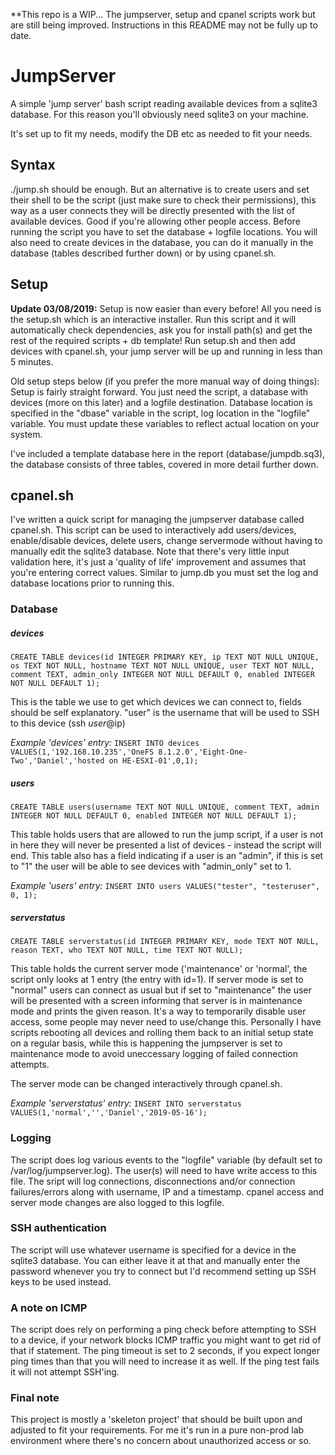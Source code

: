 **This repo is a WIP... The jumpserver, setup and cpanel scripts work but are still being improved. Instructions in this README may not be fully up to date.

# JumpServer
A simple 'jump server' bash script reading available devices from a sqlite3 database. For this reason you'll obviously need sqlite3 on your machine.

It's set up to fit my needs, modify the DB etc as needed to fit your needs.

## Syntax
./jump.sh should be enough. But an alternative is to create users and set their shell to be the script (just make sure to check their permissions), this way as a user connects they will be directly presented with the list of available devices. Good if you're allowing other people access. Before running the script you have to set the database + logfile locations. You will also need to create devices in the database, you can do it manually in the database (tables described further down) or by using cpanel.sh. 

## Setup
**Update 03/08/2019:** Setup is now easier than every before! All you need is the setup.sh which is an interactive installer. Run this script and it will automatically check dependencies, ask you for install path(s) and get the rest of the required scripts + db template! Run setup.sh and then add devices with cpanel.sh, your jump server will be up and running in less than 5 minutes.

Old setup steps below (if you prefer the more manual way of doing things):
Setup is fairly straight forward. You just need the script, a database with devices (more on this later) and a logfile destination. Database location is specified in the "dbase" variable in the script, log location in the "logfile" variable. You must update these variables to reflect actual location on your system. 

I've included a template database here in the report (database/jumpdb.sq3), the database consists of three tables, covered in more detail further down.

## cpanel.sh
I've written a quick script for managing the jumpserver database called cpanel.sh. This script can be used to interactively add users/devices, enable/disable devices, delete users, change servermode without having to manually edit the sqlite3 database. Note that there's very little input validation here, it's just a 'quality of life' improvement and assumes that you're entering correct values. Similar to jump.db you must set the log and database locations prior to running this.

### Database
##### devices
```CREATE TABLE devices(id INTEGER PRIMARY KEY, ip TEXT NOT NULL UNIQUE, os TEXT NOT NULL, hostname TEXT NOT NULL UNIQUE, user TEXT NOT NULL, comment TEXT, admin_only INTEGER NOT NULL DEFAULT 0, enabled INTEGER NOT NULL DEFAULT 1);```

This is the table we use to get which devices we can connect to, fields should be self explanatory. "user" is the username that will be used to SSH to this device (ssh $user@$ip)

*Example 'devices' entry:* ```INSERT INTO devices VALUES(1,'192.168.10.235','OneFS 8.1.2.0','Eight-One-Two','Daniel','hosted on HE-ESXI-01',0,1);``` 

##### users
```CREATE TABLE users(username TEXT NOT NULL UNIQUE, comment TEXT, admin INTEGER NOT NULL DEFAULT 0, enabled INTEGER NOT NULL DEFAULT 1);```

This table holds users that are allowed to run the jump script, if a user is not in here they will never be presented a list of devices - instead the script will end. This table also has a field indicating if a user is an "admin", if this is set to "1" the user will be able to see devices with "admin_only" set to 1.

*Example 'users' entry:* ```INSERT INTO users VALUES("tester", "testeruser", 0, 1);```

##### serverstatus
```CREATE TABLE serverstatus(id INTEGER PRIMARY KEY, mode TEXT NOT NULL, reason TEXT, who TEXT NOT NULL, time TEXT NOT NULL);```

This table holds the current server mode ('maintenance' or 'normal', the script only looks at 1 entry (the entry with id=1). If server mode is set to "normal" users can connect as usual but if set to "maintenance" the user will be presented with a screen informing that server is in maintenance mode and prints the given reason. It's a way to temporarily disable user access, some people may never need to use/change this. Personally I have scripts rebooting all devices and rolling them back to an initial setup state on a regular basis, while this is happening the jumpserver is set to maintenance mode to avoid uneccessary logging of failed connection attempts.

The server mode can be changed interactively through cpanel.sh.

*Example 'serverstatus' entry:* ```INSERT INTO serverstatus VALUES(1,'normal','','Daniel','2019-05-16');```

### Logging
The script does log various events to the "logfile" variable (by default set to /var/log/jumpserver.log). The user(s) will need to have write access to this file. The sript will log connections, disconnections and/or connection failures/errors along with username, IP and a timestamp. cpanel access and server mode changes are also logged to this logfile.

### SSH authentication
The script will use whatever username is specified for a device in the sqlite3 database. You can either leave it at that and manually enter the password whenever you try to connect but I'd recommend setting up SSH keys to be used instead.

### A note on ICMP
The script does rely on performing a ping check before attempting to SSH to a device, if your network blocks ICMP traffic you might want to get rid of that if statement. The ping timeout is set to 2 seconds, if you expect longer ping times than that you will need to increase it as well. If the ping test fails it will not attempt SSH'ing.

### Final note
This project is mostly a 'skeleton project' that should be built upon and adjusted to fit your requirements. For me it's run in a pure non-prod lab environment where there's no concern about unauthorized access or so.

